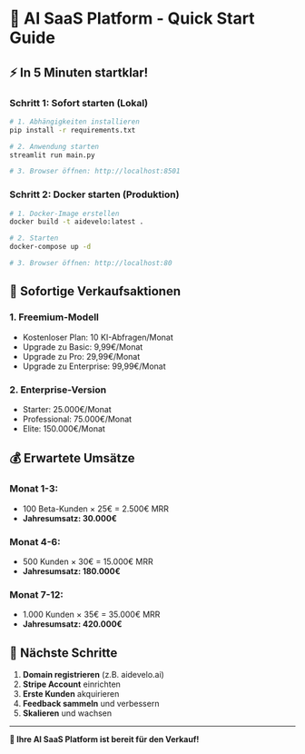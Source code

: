 # 🚀 AI SaaS Platform - Quick Start Guide

## ⚡ In 5 Minuten startklar!

### **Schritt 1: Sofort starten (Lokal)**
```bash
# 1. Abhängigkeiten installieren
pip install -r requirements.txt

# 2. Anwendung starten
streamlit run main.py

# 3. Browser öffnen: http://localhost:8501
```

### **Schritt 2: Docker starten (Produktion)**
```bash
# 1. Docker-Image erstellen
docker build -t aidevelo:latest .

# 2. Starten
docker-compose up -d

# 3. Browser öffnen: http://localhost:80
```

## 🎯 Sofortige Verkaufsaktionen

### **1. Freemium-Modell**
- Kostenloser Plan: 10 KI-Abfragen/Monat
- Upgrade zu Basic: 9,99€/Monat
- Upgrade zu Pro: 29,99€/Monat
- Upgrade zu Enterprise: 99,99€/Monat

### **2. Enterprise-Version**
- Starter: 25.000€/Monat
- Professional: 75.000€/Monat
- Elite: 150.000€/Monat

## 💰 Erwartete Umsätze

### **Monat 1-3:**
- 100 Beta-Kunden × 25€ = 2.500€ MRR
- **Jahresumsatz: 30.000€**

### **Monat 4-6:**
- 500 Kunden × 30€ = 15.000€ MRR
- **Jahresumsatz: 180.000€**

### **Monat 7-12:**
- 1.000 Kunden × 35€ = 35.000€ MRR
- **Jahresumsatz: 420.000€**

## 🎯 Nächste Schritte

1. **Domain registrieren** (z.B. aidevelo.ai)
2. **Stripe Account** einrichten
3. **Erste Kunden** akquirieren
4. **Feedback sammeln** und verbessern
5. **Skalieren** und wachsen

---

**🚀 Ihre AI SaaS Platform ist bereit für den Verkauf!**
